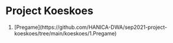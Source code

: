 # Project Koeskoes
<ol>
  <li>[Pregame](https://github.com/HANICA-DWA/sep2021-project-koeskoes/tree/main/koeskoes/1.Pregame)</li>
</ol>
